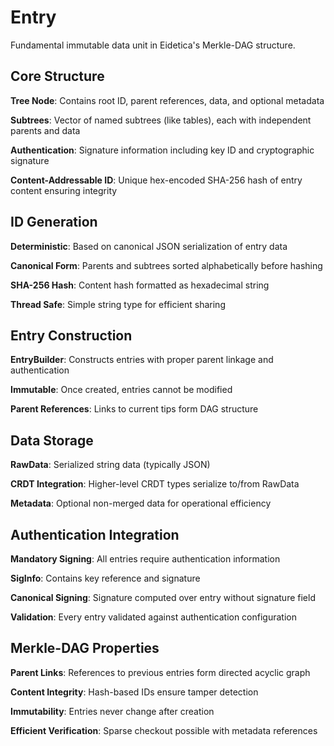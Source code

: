 # Entry

Fundamental immutable data unit in Eidetica's Merkle-DAG structure.

## Core Structure

**Tree Node**: Contains root ID, parent references, data, and optional metadata

**Subtrees**: Vector of named subtrees (like tables), each with independent parents and data

**Authentication**: Signature information including key ID and cryptographic signature

**Content-Addressable ID**: Unique hex-encoded SHA-256 hash of entry content ensuring integrity

## ID Generation

**Deterministic**: Based on canonical JSON serialization of entry data

**Canonical Form**: Parents and subtrees sorted alphabetically before hashing

**SHA-256 Hash**: Content hash formatted as hexadecimal string

**Thread Safe**: Simple string type for efficient sharing

## Entry Construction

**EntryBuilder**: Constructs entries with proper parent linkage and authentication

**Immutable**: Once created, entries cannot be modified

**Parent References**: Links to current tips form DAG structure

## Data Storage

**RawData**: Serialized string data (typically JSON)

**CRDT Integration**: Higher-level CRDT types serialize to/from RawData

**Metadata**: Optional non-merged data for operational efficiency

## Authentication Integration

**Mandatory Signing**: All entries require authentication information

**SigInfo**: Contains key reference and signature

**Canonical Signing**: Signature computed over entry without signature field

**Validation**: Every entry validated against authentication configuration

## Merkle-DAG Properties

**Parent Links**: References to previous entries form directed acyclic graph

**Content Integrity**: Hash-based IDs ensure tamper detection

**Immutability**: Entries never change after creation

**Efficient Verification**: Sparse checkout possible with metadata references
